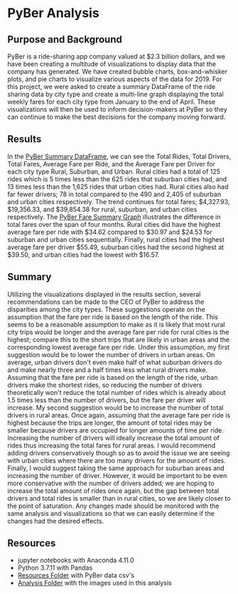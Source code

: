 # PyBer Analysis
## Purpose and Background
PyBer is a ride-sharing app company valued at $2.3 billion dollars, and we have been creating a multitude of visualizations to display data that the company has generated. We have created bubble charts, box-and-whisker plots, and pie charts to visualize various aspects of the data for 2019. For this project, we were asked to create a summary DataFrame of the ride sharing data by city type and create a multi-line graph displaying the total weekly fares for each city type from January to the end of April. These visualizations will then be used to inform decision-makers at PyBer so they can continue to make the best decisions for the company moving forward. 
## Results
In the [PyBer Summary DataFrame](https://github.com/MDaily7/PyBer_Analysis/blob/main/Analysis/Pyber_Summary_DataFrame.png), we can see the Total Rides, Total Drivers, Total Fares, Average Fare per Ride, and the Average Fare per Driver for each city type Rural, Suburban, and Urban. Rural cities had a total of 125 rides which is 5 times less than the 625 rides that suburban cities had, and 13 times less than the 1,625 rides that urban cities had. Rural cities also had far fewer drivers; 78 in total compared to the 490 and 2,405 of suburban and urban cities respectively. The trend continues for total fares; $4,327.93, $19,356.33, and $39,854.38 for rural, suburban, and urban cities respectively. The [PyBer Fare Summary Graph](https://github.com/MDaily7/PyBer_Analysis/blob/main/Analysis/PyBer_fare_summary.png) illustrates the difference in total fares over the span of four months. Rural cities did have the highest average fare per ride with $34.62 compared to $30.97 and $24.53 for suburban and urban cities sequentially. Finally, rural cities had the highest average fare per driver $55.49, suburban cities had the second highest at $39.50, and urban cities had the lowest with $16.57. 
## Summary
Utilizing the visualizations displayed in the results section, several recommendations can be made to the CEO of PyBer to address the disparities among the city types. These suggestions operate on the assumption that the fare per ride is based on the length of the ride. This seems to be a reasonable assumption to make as it is likely that most rural city trips would be longer and the average fare per ride for rural cities is the highest; compare this to the short trips that are likely in urban areas and the corresponding lowest average fare per ride. Under this assumption, my first suggestion would be to lower the number of drivers in urban areas. On average, urban drivers don't even make half of what suburban drivers do and make nearly three and a half times less what rural drivers make. Assuming that the fare per ride is based on the length of the ride, urban drivers make the shortest rides, so reducing the number of drivers theoretically won't reduce the total number of rides which is already about 1.5 times less than the number of drivers, but the fare per driver will increase. My second suggestion would be to increase the number of total drivers in rural areas. Once again, assuming that the average fare per ride is highest because the trips are longer, the amount of total rides may be smaller because drivers are occupied for longer amounts of time per ride. Increasing the number of drivers will ideally increase the total amount of rides thus increasing the total fares for rural areas. I would recommend adding drivers conservatively though so as to avoid the issue we are seeing with urban cities where there are too many drivers for the amount of rides. Finally, I would suggest taking the same approach for suburban areas and increasing the number of driver. However, it would be important to be even more conservative with the number of drivers added; we are hoping to increase the total amount of rides once again, but the gap between total drivers and total rides is smaller than in rural cities, so we are likely closer to the point of saturation. Any changes made should be monitored with the same analysis and visualizations so that we can easily determine if the changes had the desired effects. 
## Resources
* jupyter notebooks with Anaconda 4.11.0
* Python 3.7.11 with Pandas
* [Resources Folder](https://github.com/MDaily7/PyBer_Analysis/tree/main/Resources) with PyBer data csv's
* [Analysis Folder](https://github.com/MDaily7/PyBer_Analysis/tree/main/Analysis) with the images used in this analysis
